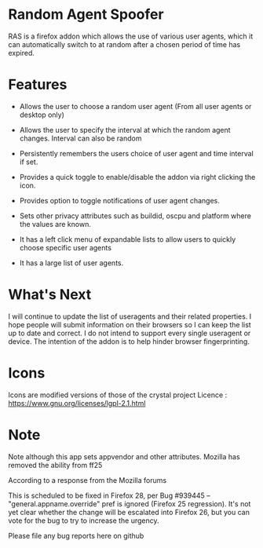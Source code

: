 # Random Agent Spoofer #


RAS is a firefox addon which allows the use of various user agents, which it can
automatically switch to at random after a chosen period of time has expired.


# Features #

- Allows the user to choose a random user agent (From all user agents or desktop only)  

- Allows the user to specify the interval at which the random agent changes.
  Interval can also be random

- Persistently remembers the users choice of user agent and time interval if set.

- Provides a quick toggle to enable/disable the addon via right clicking the
  icon.

- Provides option to toggle notifications of user agent changes. 

- Sets other privacy attributes such as buildid, oscpu and platform where the
  values are known.

- It has a left click menu of expandable lists to allow users to quickly choose
  specific user agents

- It has a large list of user agents.


# What's Next #

I will continue to update the list of useragents and their related properties. 
I hope people will submit information on their browsers so I can keep the list 
up to date and correct. I do not intend to support every single useragent or 
device. The intention of the addon is to help hinder browser fingerprinting.

# Icons #

Icons are modified versions of those of the crystal project
Licence : https://www.gnu.org/licenses/lgpl-2.1.html

# Note #

Note although this app sets appvendor and other attributes. Mozilla has removed
the ability from ff25

According to a response from the Mozilla forums

This is scheduled to be fixed in Firefox 28, per Bug #939445 –
"general.appname.override" pref is ignored (Firefox 25 regression). It's not yet
clear whether the change will be escalated into Firefox 26, but you can vote for
the bug to try to increase the urgency.

Please file any bug reports here on github
